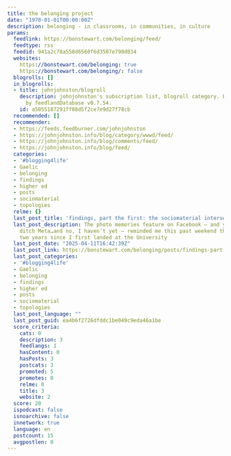 ```yaml
---
title: the belonging project
date: "1970-01-01T00:00:00Z"
description: belonging - in classrooms, in communities, in culture
params:
  feedlink: https://bonstewart.com/belonging/feed/
  feedtype: rss
  feedid: 941a2c78a558d6560f6d3507e790d034
  websites:
    https://bonstewart.com/belonging: true
    https://bonstewart.com/belonging/: false
  blogrolls: []
  in_blogrolls:
  - title: johnjohnston/blogroll
    description: johnjohnston's subscription list, blogroll category. List created
      by feedlandDatabase v0.7.54.
    id: a5055187291ff08d5f2ce7e9d27f78cb
  recommended: []
  recommender:
  - https://feeds.feedburner.com/johnjohnston
  - https://johnjohnston.info/blog/category/wwwd/feed/
  - https://johnjohnston.info/blog/comments/feed/
  - https://johnjohnston.info/blog/feed/
  categories:
  - '#blogging4life'
  - Gaelic
  - belonging
  - findings
  - higher ed
  - posts
  - sociomaterial
  - topologies
  relme: {}
  last_post_title: 'findings, part the first: the sociomaterial intersections of belonging'
  last_post_description: The photo memories feature on Facebook – and yes, I should
    ditch Meta…and no, I haven’t yet – reminded me this past weekend that it’s been
    two years since I first landed at the University
  last_post_date: "2025-04-11T16:42:39Z"
  last_post_link: https://bonstewart.com/belonging/posts/findings-part-the-first-the-sociomaterial-intersections-of-belonging/
  last_post_categories:
  - '#blogging4life'
  - Gaelic
  - belonging
  - findings
  - higher ed
  - posts
  - sociomaterial
  - topologies
  last_post_language: ""
  last_post_guid: ea4b6f2726dfddc1be049c9eda46a1be
  score_criteria:
    cats: 0
    description: 3
    feedlangs: 1
    hasContent: 0
    hasPosts: 3
    postcats: 3
    promoted: 5
    promotes: 0
    relme: 0
    title: 3
    website: 2
  score: 20
  ispodcast: false
  isnoarchive: false
  innetwork: true
  language: en
  postcount: 15
  avgpostlen: 0
---
```

